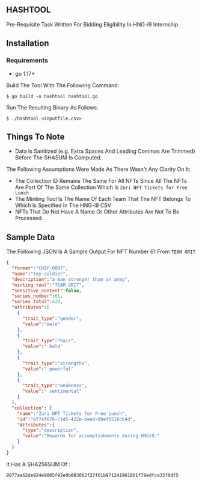 ## HASHTOOL

Pre-Requisite Task Written For Bidding Eligibility In HNG-i9 Internship


## Installation

### Requirements
 - go 1.17+
 
Build The Tool With The Following Command:
```shell
$ go build -o hashtool hashtool.go
```

Run The Resulting Binary As Follows:
```shell
$ ./hashtool <inputfile.csv>
```

## Things To Note
 
- Data Is Sanitized (e.g. Extra Spaces And Leading Commas Are Trimmed) Before The SHASUM Is Computed.

The Following Assumptions Were Made As There Wasn't Any Clarity On It:

- The Collection ID Remains The Same For All NFTs Since All The NFTs Are Part Of The Same Collection Which Is `Zuri NFT Tickets for Free Lunch`
- The Minting Tool Is The Name Of Each Team That The NFT Belongs To Which Is Specified In The HNG-i9 CSV
- NFTs That Do Not Have A Name Or Other Attributes Are Not To Be Processed.


## Sample Data
The Following JSON Is A Sample Output For NFT Number 61 From `TEAM GRIT`
```json
{
  "format":"CHIP-0007",
  "name":"toy-soldier",
  "description":"a man stronger than an army",
  "minting_tool":"TEAM GRIT",
  "sensitive_content":false,
  "series_number":61,
  "series_total":420,
  "attributes":[
    {
      "trait_type":"gender",
      "value":"male"
    },
    {
      "trait_type":"hair",
      "value":" bald"
    },
    {
      "trait_type":"strengths",
      "value":" powerful"
    },
    {
      "trait_type":"weakness",
      "value":" sentimental"
    }
  ],
  "collection": {
    "name":"Zuri NFT Tickets for Free Lunch",
    "id":"b774f676-c1d5-422e-beed-00ef5510c64d",
    "Attributes":{
      "type":"description",
      "value":"Rewards for accomplishments during HNGi9."
    }
  }
}
```

It Has A SHA256SUM Of :
```text
9077aa62de924e9005f92e0b803062f27f61b971241961861f79edfca35f0df5
```